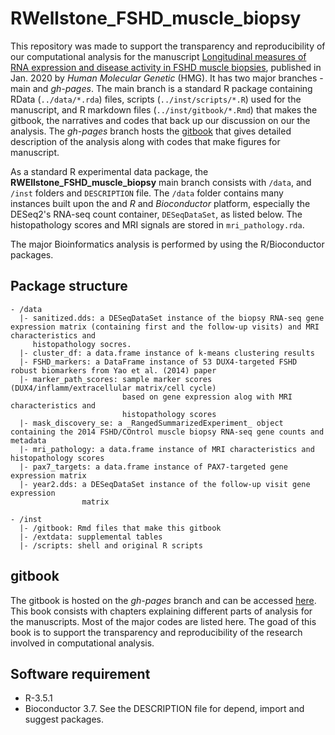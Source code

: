 # RWellstone_FSHD_muscle_biopsy

This repository was made to support the transparency and reproducibility of our computational analysis for the manuscript [Longitudinal measures of RNA expression and disease activity in FSHD muscle biopsies](https://doi.org/10.1093/hmg/ddaa031), published in Jan. 2020 by _Human Molecular Genetic_ (HMG).  It has two major branches - main and _gh-pages_. The main branch is a standard R package containing RData (`../data/*.rda`) files, scripts (`../inst/scripts/*.R`) used for the manuscript, and R markdown files (`../inst/gitbook/*.Rmd`) that makes the gitbook, the narratives and codes that back up our discussion on our the analysis. The  _gh-pages_ branch hosts the [gitbook](https://fredhutch.github.io/RWellstone_FSHD_muscle_biopsy) that gives detailed description of the analysis along with codes that make figures for manuscript.

As a standard R experimental data package, the __RWEllstone_FSHD_muscle_biopsy__ main branch consists with `/data`, and `/inst` folders and `DESCRIPTION` file. The `/data` folder contains many instances built upon the and _R_ and _Bioconductor_ platform, especially the DESeq2's RNA-seq count container, `DESeqDataSet`, as listed below.  The histopathology scores and MRI signals are stored in `mri_pathology.rda`.

The major Bioinformatics analysis is performed by using the R/Bioconductor packages.

## Package structure
```
- /data     
  |- sanitized.dds: a DESeqDataSet instance of the biopsy RNA-seq gene expression matrix (containing first and the follow-up visits) and MRI characteristics and 
     histopathology socres.  
  |- cluster_df: a data.frame instance of k-means clustering results 
  |- FSHD_markers: a DataFrame instance of 53 DUX4-targeted FSHD robust biomarkers from Yao et al. (2014) paper
  |- marker_path_scores: sample marker scores (DUX4/inflamm/extracellular matrix/cell cycle) 
                         based on gene expression alog with MRI characteristics and 
                         histopathology scores
  |- mask_discovery_se: a _RangedSummarizedExperiment_ object containing the 2014 FSHD/COntrol muscle biopsy RNA-seq gene counts and metadata 
  |- mri_pathology: a data.frame instance of MRI characteristics and histopathology scores
  |- pax7_targets: a data.frame instance of PAX7-targeted gene expression matrix
  |- year2.dds: a DESeqDataSet instance of the follow-up visit gene expression 
                matrix
  
- /inst
  |- /gitbook: Rmd files that make this gitbook
  |- /extdata: supplemental tables
  |- /scripts: shell and original R scripts
```  

## gitbook
The gitbook is hosted on the _gh-pages_ branch and can be accessed [here](https://fredhutch.github.io/RWellstone_FSHD_muscle_biopsy). This book consists with chapters explaining different parts of analysis for the manuscripts. Most of the major codes are listed here. The goad of this book is to support the transparency and reproducibility of the research involved in computational analysis. 

## Software requirement
- R-3.5.1
- Bioconductor 3.7. See the DESCRIPTION file for depend, import and suggest packages.
